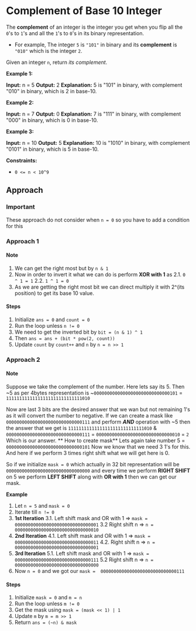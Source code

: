 # Complement of Base 10 Integer


The  **complement**  of an integer is the integer you get when you flip all the  `0`'s to  `1`'s and all the  `1`'s to  `0`'s in its binary representation.

-   For example, The integer  `5`  is  `"101"`  in binary and its  **complement**  is  `"010"`  which is the integer  `2`.

Given an integer  `n`, return  _its complement_.

**Example 1:**

**Input:** n = 5
**Output:** 2
**Explanation:** 5 is "101" in binary, with complement "010" in binary, which is 2 in base-10.

**Example 2:**

**Input:** n = 7
**Output:** 0
**Explanation:** 7 is "111" in binary, with complement "000" in binary, which is 0 in base-10.

**Example 3:**

**Input:** n = 10
**Output:** 5
**Explanation:** 10 is "1010" in binary, with complement "0101" in binary, which is 5 in base-10.

**Constraints:**

-   `0 <= n < 10^9`

## Approach

### Important
These approach do not consider when `n = 0` so you have to add a condition for this

### Approach 1
#### Note 
1. We can get the right most but by `n & 1`
2. Now in order to invert it what we can do is perform **XOR with 1** as
	2.1.  `0 ^ 1 = 1`
	2.2. `1 ^ 1 = 0`
3. As we are getting the right most bit we can direct multiply it with 2^(its position) to get its base 10 value.
#### Steps
1. Initialize `ans = 0` and `count = 0`
2. Run the loop unless `n != 0`
3. We need to get the inverted bit by `bit = (n & 1) ^ 1`
4. Then `ans = ans + (bit * pow(2, count))`
5. Update `count` by `count++` and `n` by `n = n >> 1`


### Approach 2
#### Note 
Suppose we take the complement of the number.
Here lets say its 5. Then ~5 as per 4bytes representation is
~`00000000000000000000000000000101` = `11111111111111111111111111111010`

Now are last 3 bits are the desired answer that we wan but not remaining 1's as it will convert the number to negative.
If we can create a mask like `00000000000000000000000000000111` and perform ***AND*** operation with ~5 then the answer that we get is
`11111111111111111111111111111010` & `00000000000000000000000000000111` = `00000000000000000000000000000010` = `2`
Which is our answer.
** How to create mask**
Lets again take number 5 = `00000000000000000000000000000101`
Now we know that we need 3 1's for this.
And here if we perform 3 times right shift what we will get here is 0.

So if we initialize `mask = 0` which actually in 32 bit representation will be `00000000000000000000000000000000` and every time we perform **RIGHT SHIFT** on 5 we perform **LEFT SHIFT** along with **OR with 1** then we can get our mask.

**Example**
1. Let `n = 5` and `mask = 0`
2. Iterate till `n != 0`
3. **1st Iteration**
	3.1. Left shift mask and OR with 1 => `mask =  00000000000000000000000000000001`
	3.2 Right shift n => `n = 00000000000000000000000000000010`
4. **2nd Iteration**
	4.1.  Left shift mask and OR with 1 => `mask =  00000000000000000000000000000011`
	4.2. Right shift n => `n = 00000000000000000000000000000001`
5. **3rd Iteration**
	5.1. Left shift mask and OR with 1 => `mask =  00000000000000000000000000000111`
	5.2 Right shift n => `n = 00000000000000000000000000000000`
6. Now `n = 0` and we got our `mask =  00000000000000000000000000000111`

#### Steps
1. Initialize `mask = 0` and `m = n`
2. Run the loop unless `m != 0`
3. Get the mask using `mask = (mask << 1) | 1`
4. Update `m` by `m = m >> 1`
5. Return `ans = (~n) & mask`